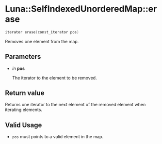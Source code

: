 # Luna::SelfIndexedUnorderedMap::erase

```c++
iterator erase(const_iterator pos)
```

Removes one element from the map. 



## Parameters
* *in* **pos**

    The iterator to the element to be removed. 

## Return value
Returns one iterator to the next element of the removed element when iterating elements. 

## Valid Usage
* `pos` must points to a valid element in the map. 


